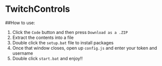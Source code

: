 # TwitchControls
##How to use:
1. Click the `Code` button and then press `Download as a .ZIP`
2. Extract the contents into a file
3. Double click the `setup.bat` file to install packages
4. Once that window closes, open up `config.js` and enter your token and username
5. Double click `start.bat` and enjoy!!
